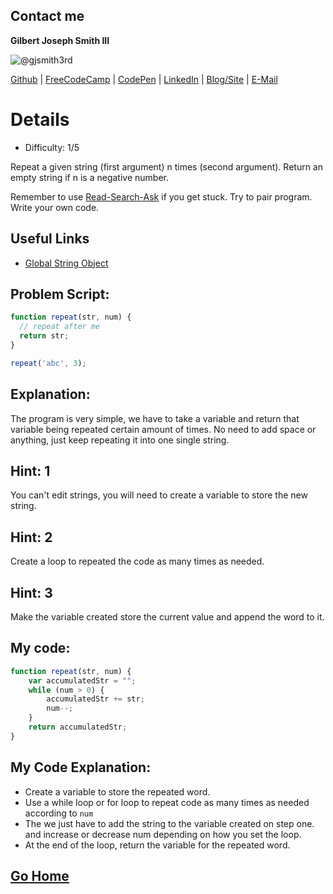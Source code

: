 ## Contact me
**Gilbert Joseph Smith III**

![@gjsmith3rd](https://avatars0.githubusercontent.com/gjsmith3rd?&s=128)

[Github](https://github.com/gjsmith3rd) | [FreeCodeCamp](http://www.freecodecamp.com/gjsmith3rd) |  [CodePen](http://codepen.io/gjsmith3rd/) | [LinkedIn](https://www.linkedin.com/in/gjsmith3rd) | [Blog/Site](https://gjsmith3rd.github.io/) | [E-Mail](mailto:contact@mobileCreature.com)

# Details
- Difficulty: 1/5

Repeat a given string (first argument) n times (second argument). Return an empty string if n is a negative number.

Remember to use [ Read-Search-Ask](http://github.com/FreeCodeCamp/freecodecamp/wiki/How-to-get-help-when-you-get-stuck) if you get stuck. Try to pair program. Write your own code.

## Useful Links
- [Global String Object](https://developer.mozilla.org/en-US/docs/Web/JavaScript/Reference/Global_Objects/String)

## Problem Script:

```js
function repeat(str, num) {
  // repeat after me
  return str;
}

repeat('abc', 3);
```

## Explanation:
The program is very simple, we have to take a variable and return that variable being repeated certain amount of times. No need to add space or anything, just keep repeating it into one single string.

## Hint: 1
You can't edit strings, you will need to create a variable to store the new string.

## Hint: 2
Create a loop to repeated the code as many times as needed.

## Hint: 3
Make the variable created store the current value and append the word to it.

## My code:

```js
function repeat(str, num) {
    var accumulatedStr = "";
    while (num > 0) {
        accumulatedStr += str;
        num--;
    }
    return accumulatedStr;
}
```

## My Code Explanation:
- Create a variable to store the repeated word.
- Use a while loop or for loop to repeat code as many times as needed according to `num`
- The we just have to add the string to the variable created on step one. and increase or decrease num depending on how you set the loop.
- At the end of the loop, return the variable for the repeated word.

## [Go Home](https://github.com/Rafase282/My-FreeCodeCamp-Code/wiki)
